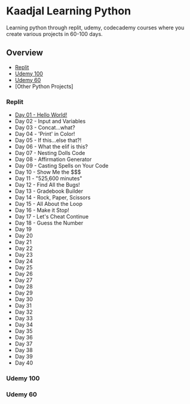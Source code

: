 # Kaadjal Learning Python
Learning python through replit, udemy, codecademy courses where you create various projects in 60-100 days. 

## Overview
* [Replit](#Replit)
* [Udemy 100](#Udemy100)
* [Udemy 60](#Udemy60)
* [Other Python Projects]
  
### Replit
* [Day 01 - Hello World!](https://github.com/Kaadjal/Python_100/blob/main/Replit/Day%201%20-%20Hello%20World!.py)
* Day 02 - Input and Variables
* Day 03 - Concat...what?
* Day 04 - 'Print' in Color!
* Day 05 - If this...else that?!
* Day 06 - What the elif is this?
* Day 07 - Nesting Dolls Code
* Day 08 - Affirmation Generator
* Day 09 - Casting Spells on Your Code
* Day 10 - Show Me the $$$
* Day 11 - "525,600 minutes"
* Day 12 - Find All the Bugs!
* Day 13 - Gradebook Builder
* Day 14 - Rock, Paper, Scissors
* Day 15 - All About the Loop
* Day 16 - Make it Stop!
* Day 17 - Let's Cheat Continue
* Day 18 - Guess the Number
* Day 19
* Day 20
* Day 21
* Day 22
* Day 23
* Day 24
* Day 25
* Day 26
* Day 27
* Day 28
* Day 29
* Day 30
* Day 31
* Day 32
* Day 33
* Day 34
* Day 35
* Day 36
* Day 37
* Day 38
* Day 39
* Day 40


### Udemy 100

### Udemy 60
